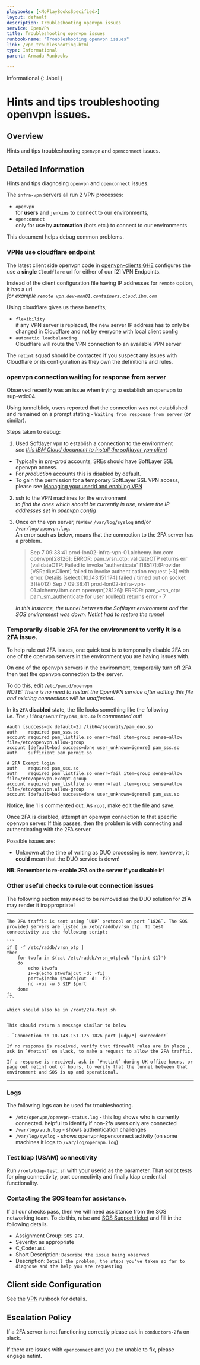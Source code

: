 ```yaml
---
playbooks: [<NoPlayBooksSpecified>]
layout: default
description: Troubleshooting openvpn issues
service: OpenVPN
title: Troubleshooting openvpn issues
runbook-name: "Troubleshooting openvpn issues"
link: /vpn_troubleshooting.html
type: Informational
parent: Armada Runbooks

---
```


Informational
{: .label }

# Hints and tips troubleshooting openvpn issues.

## Overview
Hints and tips troubleshooting `openvpn` and `openconnect` issues.

## Detailed Information

Hints and tips diagnosing `openvpn` and `openconnect` issues.

The `infra-vpn` servers all run 2 VPN processes:
- `openvpn`  
for **users** and `jenkins` to connect to our environments, 
- `openconnect`  
only for use by **automation** (bots etc.) to connect to our environments 

This document helps debug common problems.

### VPNs use cloudflare endpoint

The latest client side openvpn code in [openvpn-clients GHE](https://github.ibm.com/alchemy-conductors/openvpn-clients/tree/static) configures the use a **single** `Cloudflare` url for either of our [2] VPN Endpoints.

Instead of the client configuration file having IP addresses for `remote` option, it has a url  
_for example `remote vpn.dev-mon01.containers.cloud.ibm.com`_

Using cloudflare gives us these benefits;
- `flexibility`  
if any VPN server is replaced, the new server IP address has to only be changed in Cloudflare and not by everyone with local client config
- `automatic loadbalancing`  
Cloudflare will route the VPN connection to an available VPN server

The `netint` squad should be contacted if you suspect any issues with Cloudflare or its configuration as they own the definitions and rules.

### openvpn connection waiting for response from server

Observed recently was an issue when trying to establish an openvpn to sup-wdc04.

Using tunnelblick, users reported that the connection was not established and remained on a prompt stating - `Waiting from response from server` (or similar).

Steps taken to debug:

1.  Used Softlayer vpn to establish a connection to the environment  
_see [this IBM Cloud document to install the softlayer vpn client](https://cloud.ibm.com/docs/infrastructure/iaas-vpn?topic=VPN-standalone-vpn-clients)_
   - Typically in _pre-prod_ accounts, SREs should have SoftLayer SSL openvpn access.
   - For _production_ accounts this is disabled by default.
   - To gain the permission for a temporary SoftLayer SSL VPN access, please see [Managing your userid and enabling VPN](https://pages.github.ibm.com/alchemy-conductors/documentation-pages/docs/runbooks/kvm_access.html#managing-your-userid-and-enabling-vpn)

2. ssh to the VPN machines for the environment  
_to find the ones which should be currently in use, review the IP addresses set in [openvpn config](https://github.ibm.com/alchemy-conductors/openvpn-clients/tree/static)_

3. Once on the vpn server, review `/var/log/syslog` and/or `/var/log/openvpn.log`.  
An error such as below, means that the connection to the 2FA server has a problem.

   > Sep  7 09:38:41 prod-lon02-infra-vpn-01.alchemy.ibm.com openvpn[28126]: ERROR: pam_vrsn_otp: validateOTP returns err (validateOTP: Failed to invoke 'authenticate' [18517]:(Provider [VSRadiusClient] failed to invoke authentication request [-3] with error. Details [select [10.143.151.174] failed / timed out on socket 3])#012)
   > Sep  7 09:38:41 prod-lon02-infra-vpn-01.alchemy.ibm.com openvpn[28126]: ERROR: pam_vrsn_otp: pam_sm_authenticate for user (cullepl) returns error - 7
   
   _In this instance, the tunnel between the Softlayer environment and the SOS environment was down. Netint had to restore the tunnel_

### Temporarily disable 2FA for the environment to verify it is a 2FA issue.

To help rule out 2FA issues, one quick test is to temporarily disable 2FA on one of the openvpn servers in the environment you are having issues with.

On one of the openvpn servers in the environment, temporarily turn off 2FA then test the openvpn connection to the server.

To do this, edit `/etc/pam.d/openvpn`  
_NOTE: There is no need to restart the OpenVPN service after editing this file and existing connections will be unaffected._

In its **`2FA` disabled** state, the file looks something like the following  
_i.e. The `/lib64/security/pam_duo.so` is commented out!_

~~~
#auth [success=ok default=2] /lib64/security/pam_duo.so
auth    required pam_sss.so
account required pam_listfile.so onerr=fail item=group sense=allow file=/etc/openvpn.allow-group
account [default=bad success=done user_unknown=ignore] pam_sss.so
auth    sufficient pam_permit.so

# 2FA Exempt login
auth    required pam_sss.so
auth    required pam_listfile.so onerr=fail item=group sense=allow file=/etc/openvpn.exempt-group
account required pam_listfile.so onerr=fail item=group sense=allow file=/etc/openvpn.allow-group
account [default=bad success=done user_unknown=ignore] pam_sss.so
~~~

Notice, line 1 is commented out.
As `root`, make edit the file and save.

Once 2FA is disabled, attempt an openvpn connection to that specific openvpn server.
If this passes, then the problem is with connecting and authenticating with the 2FA server.

Possible issues are:
- Unknown at the time of writing as DUO processing is new, howevver, it **could** mean that the DUO service is down!

**NB: Remember to re-enable 2FA on the server if you disable ir!**

### Other useful checks to rule out connection issues

The following section may need to be removed as the DUO solution for 2FA may render it inappropriate!

---
~~~
The 2FA traffic is sent using `UDP` protocol on port `1826`. The SOS provided servers are listed in /etc/raddb/vrsn_otp. To test connectivity use the following script:

```
if [ -f /etc/raddb/vrsn_otp ]
then
    for twofa in $(cat /etc/raddb/vrsn_otp|awk '{print $1}')
    do
        echo $twofa
        IP=$(echo $twofa|cut -d: -f1)
        port=$(echo $twofa|cut -d: -f2)
        nc -vuz -w 5 $IP $port
    done
fi
```

which should also be in /root/2fa-test.sh


This should return a message similar to below

- `Connection to 10.143.151.175 1826 port [udp/*] succeeded!`

If no response is received, verify that firewall rules are in place , ask in `#netint` on slack, to make a request to allow the 2FA traffic.

If a response is received, ask in `#netint` during UK office hours, or page out netint out of hours, to verify that the tunnel between that environment and SOS is up and operational.

~~~
---

### Logs
The following logs can be used for troubleshooting.
- `/etc/openvpn/openvpn-status.log` - this log shows who is currently connected. helpful to identify if non-2fa users only are connected
- `/var/log/auth.log` - shows authentication challenges
- `/var/log/syslog` - shows openvpn/openconnect activity (on some machines it logs to `/var/log/openvpn.log`)

### Test ldap (USAM) connectivity
Run `/root/ldap-test.sh` with your userid as the parameter. That script tests for ping connectivity, port connectivity and finally ldap credential functionality.


### Contacting the SOS team for assistance.

If all our checks pass, then we will need assistance from the SOS networking team. 
To do this, raise and [SOS Support ticket](https://ibm.service-now.com/nav_to.do?uri=%2Fcom.glideapp.servicecatalog_cat_item_view.do%3Fv%3D1%26sysparm_id%3D45ef56a7db7c4c10c717e9ec0b96193a%26sysparm_link_parent%3D109f0438c6112276003ae8ac13e7009d%26sysparm_catalog%3De0d08b13c3330100c8b837659bba8fb4%26sysparm_catalog_view%3Dcatalog_default%26sysparm_view%3Dcatalog_default) and fill in the
following details.

- Assignment Group: `SOS 2FA`.
- Severity: as appropriate
- C_Code: `ALC`
- Short Description: `Describe the issue being observed`
- Description: `Detail the problem, the steps you've taken so far to diagnose and the help you are requesting`


## Client side Configuration
See the [VPN](vpn.html) runbook for details.

## Escalation Policy
If a 2FA server is not functioning correctly please ask in `conductors-2fa` on slack.

If there are issues with `openconnect` and you are unable to fix, please engage netint.
